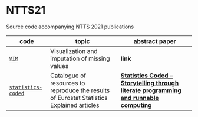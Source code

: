 # NTTS21
Source code accompanying NTTS 2021 publications

 code | topic | abstract paper
 -------|-------|---------
[`VIM`](statistikat.github.io/vim/) | Visualization and imputation of missing values | **link**
[`statistics-coded`](https://github.com/eurostat/statistics-coded) | Catalogue of resources to reproduce the results of Eurostat Statistics Explained articles | [**Statistics Coded – Storytelling through literate programming and runnable computing**](https://github.com/eurostat/statistics-coded/blob/master/docs/pubs/NTTS21.statistics_coded.abstract.pdf)
